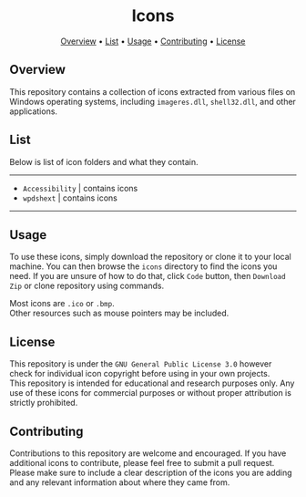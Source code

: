<h1 align="center">Icons</h1>

<p align="center">
  <a href="#overview">Overview</a> •
  <a href="#list">List</a> •
  <a href="#usage">Usage</a> •
  <a href="#contributing">Contributing</a> •
  <a href="#license">License</a> 
</p>

## Overview

This repository contains a collection of icons extracted from various files on Windows operating systems, including `imageres.dll`, `shell32.dll`, and other applications.


## List
Below is list of icon folders and what they contain.

<hr>

- `Accessibility` | contains icons
- `wpdshext` | contains icons

<hr>

## Usage

To use these icons, simply download the repository or clone it to your local machine. You can then browse the `icons` directory to find the icons you need. If you are unsure of how to do that, click `Code` button, then `Download Zip` or clone repository using commands.     
        
Most icons are `.ico` or `.bmp`.       
Other resources such as mouse pointers may be included.

## License
This repository is under the `GNU General Public License 3.0` however check for individual icon copyright before using in your own projects.      
This repository is intended for educational and research purposes only. Any use of these icons for commercial purposes or without proper attribution is strictly prohibited.    

## Contributing

Contributions to this repository are welcome and encouraged. If you have additional icons to contribute, please feel free to submit a pull request. Please make sure to include a clear description of the icons you are adding and any relevant information about where they came from.

